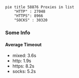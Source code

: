 
```mermaid
pie title 58876 Proxies in list
    "HTTP" : 27048
    "HTTPS": 8966
    "SOCKS" : 30320
```

### Some Info
#### Average Timeout

- mixed: 3.6s
- http: 1.9s
- https: 8.2s
- socks: 5.2s